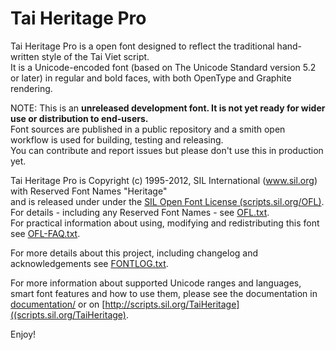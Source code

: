 # Tai Heritage Pro

Tai Heritage Pro is a open font designed to reflect the traditional hand-written style of the Tai Viet script.  
It is a Unicode-encoded font (based on The Unicode Standard version 5.2 or later) in regular and bold faces, with both OpenType and Graphite rendering.

NOTE: This is an **unreleased development font. It is not yet ready for wider use or distribution to end-users.**   
Font sources are published in a public repository and a smith open workflow is used for building, testing and releasing.  
You can contribute and report issues but please don't use this in production yet.

Tai Heritage Pro is Copyright (c) 1995-2012, SIL International (www.sil.org) with Reserved Font Names "Heritage"  
and is released under under the [SIL Open Font License (scripts.sil.org/OFL)](http://scripts.sil.org/OFL).  
For details - including any Reserved Font Names - see [OFL.txt](OFL.txt).  
For practical information about using, modifying and redistributing this font see [OFL-FAQ.txt](OFL-FAQ.txt).

For more details about this project, including changelog and acknowledgements see [FONTLOG.txt](FONTLOG.txt).

For more information about supported Unicode ranges and languages, smart font features and how to use them, please see the documentation in [documentation/](documentation/) or on [http://scripts.sil.org/TaiHeritage]((scripts.sil.org/TaiHeritage).

Enjoy!
